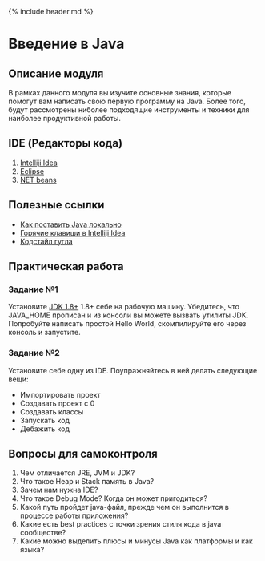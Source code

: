 {% include header.md %}

Введение в Java
====================

Описание модуля
---------------------
В рамках данного модуля вы изучите основные знания, которые помогут вам написать свою первую программу на Java. Более того, 
будут рассмотрены ниболее подходящие инструменты и техники для наиболее продуктивной работы.

IDE (Редакторы кода)
---------------------

1. [Intelliji Idea](https://www.jetbrains.com/idea/)
2. [Eclipse](https://www.eclipse.org/downloads/)
3. [NET beans](https://netbeans.apache.org/download/index.html)

Полезные ссылки
---------------------
+ [Как поставить Java локально](https://www.w3schools.com/java/java_getstarted.asp)
+ [Горячие клавиши в Intelliji Idea](./Intelliji_idea_shortcuts.pdf)
+ [Кодстайл гугла](https://google.github.io/styleguide/javaguide.html)

Практическая работа
---------------------

### Задание №1
Установите [JDK 1.8+](https://www.oracle.com/technetwork/java/javase/downloads/jdk8-downloads-2133151.html) 1.8+ 
себе на рабочую машину. Убедитесь, что JAVA_HOME прописан и из консоли вы можете вызвать утилиты JDK. Попробуйте написать
простой Hello World, скомпилируйте его через консоль и запустите.

### Задание №2
Установите себе одну из IDE. Поупражняйтесь в ней делать следующие вещи:
+ Импортировать проект
+ Создавать проект с 0
+ Создавать классы
+ Запускать код
+ Дебажить код

Вопросы для самоконтроля
---------------------
1. Чем отличается JRE, JVM и JDK?
2. Что такое Heap и Stack память в Java?
3. Зачем нам нужна IDE?
4. Что такое Debug Mode? Когда он может пригодиться?
5. Какой путь пройдет java-файл, прежде чем он выполнится в процессе работы приложения?
6. Какие есть best practices с точки зрения стиля кода в java сообществе?
7. Какие можно выделить плюсы и минусы Java как платформы и как языка?